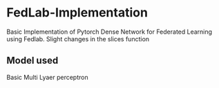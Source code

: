 # FedLab-Implementation
Basic Implementation of Pytorch Dense Network for Federated Learning using Fedlab. Slight changes in the slices function 

## Model used
Basic Multi Lyaer perceptron
